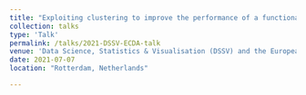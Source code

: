 ```yaml
---
title: "Exploiting clustering to improve the performance of a functional classifier: An application to ECG data using a new semi-metric"
collection: talks
type: 'Talk'
permalink: /talks/2021-DSSV-ECDA-talk
venue: 'Data Science, Statistics & Visualisation (DSSV) and the European Conference on Data Analysis (ECDA)'
date: 2021-07-07
location: "Rotterdam, Netherlands"

---
```


